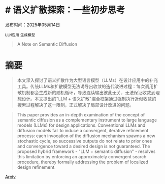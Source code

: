 # # 语义扩散探索：一些初步思考

发布时间：2025年05月14日

`LLM应用` `生成模型`

> A Note on Semantic Diffusion

# 摘要

> 本文深入探讨了语义扩散作为大型语言模型（LLMs）在设计应用中的补充工具。传统LLMs和扩散模型无法诱导出收敛的迭代改进过程：每次调用扩散机制都会生成新的随机循环，导致连续输出彼此无关，无法保证收敛到理想设计。本文提出的"LLM + 语义扩散"混合框架通过强制执行近似收敛的搜索过程解决了这一限制，正式解决了局部设计改进的问题。

> This paper provides an in-depth examination of the concept of semantic diffusion as a complementary instrument to large language models (LLMs) for design applications. Conventional LLMs and diffusion models fail to induce a convergent, iterative refinement process: each invocation of the diffusion mechanism spawns a new stochastic cycle, so successive outputs do not relate to prior ones and convergence toward a desired design is not guaranteed. The proposed hybrid framework - "LLM + semantic diffusion" - resolves this limitation by enforcing an approximately convergent search procedure, thereby formally addressing the problem of localized design refinement.

[Arxiv](https://arxiv.org/abs/2505.09283)